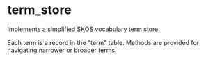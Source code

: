 # term_store

Implements a simplified SKOS vocabulary term store.

Each term is a record in the "term" table. Methods are provided for
navigating narrower or broader terms.

